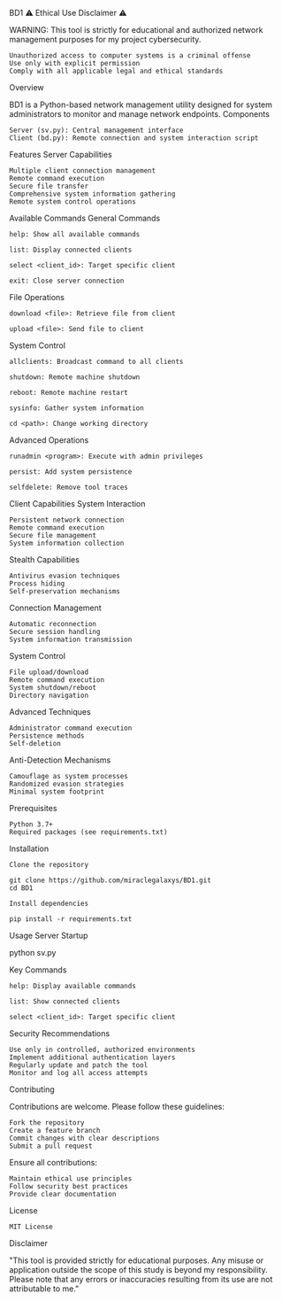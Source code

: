 BD1
⚠️ Ethical Use Disclaimer ⚠️

WARNING: This tool is strictly for educational and authorized network management purposes for my project cybersecurity.

    Unauthorized access to computer systems is a criminal offense
    Use only with explicit permission
    Comply with all applicable legal and ethical standards

Overview

BD1 is a Python-based network management utility designed for system administrators to monitor and manage network endpoints.
Components

    Server (sv.py): Central management interface
    Client (bd.py): Remote connection and system interaction script

Features
Server Capabilities

    Multiple client connection management
    Remote command execution
    Secure file transfer
    Comprehensive system information gathering
    Remote system control operations

Available Commands
General Commands

    help: Show all available commands

    list: Display connected clients

    select <client_id>: Target specific client

    exit: Close server connection

File Operations

    download <file>: Retrieve file from client

    upload <file>: Send file to client

System Control

    allclients: Broadcast command to all clients

    shutdown: Remote machine shutdown

    reboot: Remote machine restart

    sysinfo: Gather system information

    cd <path>: Change working directory

Advanced Operations

    runadmin <program>: Execute with admin privileges

    persist: Add system persistence

    selfdelete: Remove tool traces

Client Capabilities
System Interaction

    Persistent network connection
    Remote command execution
    Secure file management
    System information collection

Stealth Capabilities

    Antivirus evasion techniques
    Process hiding
    Self-preservation mechanisms

Connection Management

    Automatic reconnection
    Secure session handling
    System information transmission

System Control

    File upload/download
    Remote command execution
    System shutdown/reboot
    Directory navigation

Advanced Techniques

    Administrator command execution
    Persistence methods
    Self-deletion

Anti-Detection Mechanisms

    Camouflage as system processes
    Randomized evasion strategies
    Minimal system footprint

Prerequisites

    Python 3.7+
    Required packages (see requirements.txt)

Installation

    Clone the repository

    git clone https://github.com/miraclegalaxys/BD1.git
    cd BD1

    Install dependencies

    pip install -r requirements.txt

Usage
Server Startup

python sv.py

Key Commands

    help: Display available commands

    list: Show connected clients

    select <client_id>: Target specific client

Security Recommendations

    Use only in controlled, authorized environments
    Implement additional authentication layers
    Regularly update and patch the tool
    Monitor and log all access attempts

Contributing

Contributions are welcome. Please follow these guidelines:

    Fork the repository
    Create a feature branch
    Commit changes with clear descriptions
    Submit a pull request

Ensure all contributions:

    Maintain ethical use principles
    Follow security best practices
    Provide clear documentation

License

    MIT License

Disclaimer

"This tool is provided strictly for educational purposes. Any misuse or application outside the scope of this study is beyond my responsibility. Please note that any errors or inaccuracies resulting from its use are not attributable to me."
